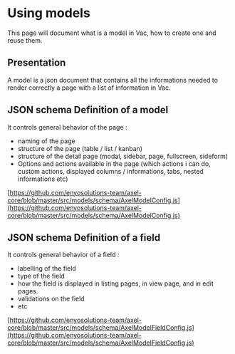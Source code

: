 # Using models

This page will document what is a model in Vac, how to create one and reuse them.

## Presentation

A model is a json document that contains all the informations needed to render correctly a page with a list of information in Vac.

## JSON schema Definition of a model

It controls general behavior of the page :

- naming of the page
- structure of the page (table / list / kanban)
- structure of the detail page (modal, sidebar, page, fullscreen, sideform)
- Options and actions available in the page (which actions i can do, custom actions, displayed columns / informations, tabs, nested informations etc)

[https://github.com/enyosolutions-team/axel-core/blob/master/src/models/schema/AxelModelConfig.js](https://github.com/enyosolutions-team/axel-core/blob/master/src/models/schema/AxelModelConfig.js)

## JSON schema Definition of a field

It controls general behavior of a field :

- labelling of the field
- type of the field
- how the field is displayed in listing pages, in view page, and in edit pages.
- validations on the field
- etc

[https://github.com/enyosolutions-team/axel-core/blob/master/src/models/schema/AxelModelFieldConfig.js](https://github.com/enyosolutions-team/axel-core/blob/master/src/models/schema/AxelModelFieldConfig.js)
